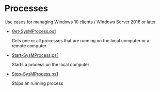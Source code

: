 # Processes
Use cases for managing Windows 10 clients / Windows Server 2016 or later

+ [Get-SysMProcess.ps1](./Get-SysMProcess.ps1)

  Gets one or all processes that are running on the local computer or a remote computer

+ [Start-SysMProcess.ps1](./Start-SysMProcess.ps1)

  Starts a process on the local computer

+ [Stop-SysMProcess.ps1](./Stop-SysMProcess.ps1)

  Stops an running process